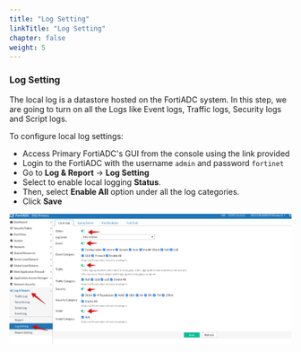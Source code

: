 ```yaml
---
title: "Log Setting"
linkTitle: "Log Setting"
chapter: false
weight: 5
---
```

### **Log Setting**

The local log is a datastore hosted on the FortiADC system. In this step, we are going to turn on all the Logs like Event logs, Traffic logs, Security logs and Script logs.

To configure local log settings:

* Access Primary FortiADC's GUI from the console using the link provided
* Login to the FortiADC with the username ```admin``` and password ```fortinet```
* Go to **Log & Report** → **Log Setting**
* Select to enable local logging **Status**.
* Then, select **Enable All** option under all the log categories.
* Click **Save**

![](fad-log-settings.png)